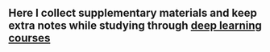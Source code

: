 ## Here I collect supplementary materials and keep extra notes while studying through [deep learning courses](https://www.deeplearning.ai/)
